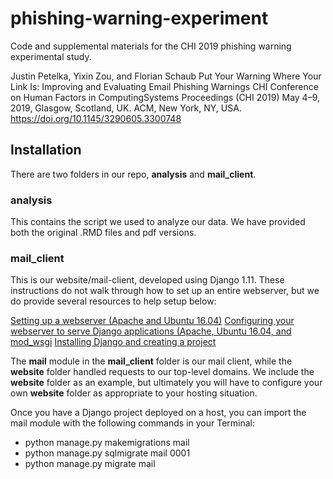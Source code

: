 # phishing-warning-experiment
Code and supplemental materials for the CHI 2019 phishing warning experimental study.

Justin Petelka, Yixin Zou, and Florian Schaub
Put Your Warning Where Your Link Is: Improving and Evaluating Email Phishing Warnings
CHI Conference on Human Factors in ComputingSystems Proceedings (CHI 2019)
May 4–9, 2019, Glasgow, Scotland, UK. ACM, New York, NY, USA. 
https://doi.org/10.1145/3290605.3300748

## Installation
There are two folders in our repo, **analysis** and **mail_client**. 

### analysis
This contains the script we used to analyze our data. We have provided both the original .RMD files and pdf versions.

### mail_client
This is our website/mail-client, developed using Django 1.11. These instructions do not walk through how to set up an entire webserver, but we do provide several resources to help setup below:

[Setting up a webserver (Apache and Ubuntu 16.04)](https://www.digitalocean.com/community/tutorials/how-to-set-up-apache-virtual-hosts-on-ubuntu-16-04)
[Configuring your webserver to serve Django applications (Apache, Ubuntu 16.04, and mod_wsgi](https://www.digitalocean.com/community/tutorials/how-to-serve-django-applications-with-apache-and-mod_wsgi-on-ubuntu-16-04)
[Installing Django and creating a project](https://docs.djangoproject.com/en/1.11/intro/tutorial01/)

 The **mail** module in the **mail_client** folder is our mail client, while the **website** folder handled requests to our top-level domains. We include the **website** folder as an example, but ultimately you will have to configure your own **website** folder as appropriate to your hosting situation.
 
Once you have a Django project deployed on a host, you can import the mail module with the following commands in your Terminal:
- python manage.py makemigrations mail
- python manage.py sqlmigrate mail 0001
- python manage.py migrate mail
